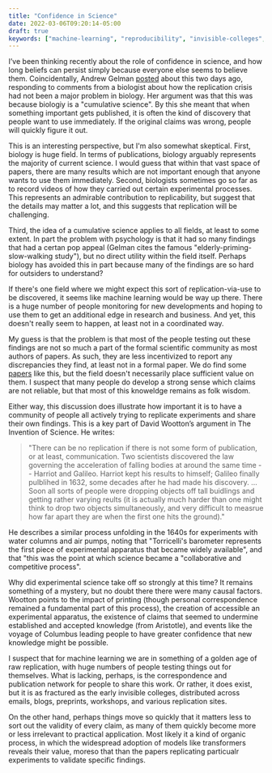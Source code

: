```yaml
---
title: "Confidence in Science"
date: 2022-03-06T09:20:14-05:00
draft: true
keywords: ["machine-learning", "reproducibility", "invisible-colleges", "science"]
---
```


I’ve been thinking recently about the role of confidence in science, and how long beliefs can persist simply because everyone else seems to believe them. Coincidentally, Andrew Gelman [posted](https://statmodeling.stat.columbia.edu/2022/03/04/biology-as-a-cumulative-science-and-the-relevance-of-this-idea-to-replication/) about this two days ago, responding to comments from a biologist about how the replication crisis had not been a major problem in biology. Her argument was that this was because biologiy is a "cumulative science". By this she meant that when something important gets published, it is often the kind of discovery that people want to use immediately. If the original claims was wrong, people will quickly figure it out.

This is an interesting perspective, but I'm also somewhat skeptical. First, biology is huge field. In terms of publications, biology arguably represents the majority of current science. I would guess that within that vast space of papers, there are many results which are not important enough that anyone wants to use them immediately. Second, biologists sometimes go so far as to record videos of how they carried out certain experimental processes. This represents an admirable contribution to replicability, but suggest that the details may matter a lot, and this suggests that replication will be challenging.

Third, the idea of a cumulative science applies to all fields, at least to some extent. In part the problem with psychology is that it had so many findings that had a certan pop appeal (Gelman cites the famous "elderly-priming-slow-walking study"), but no direct utility within the field itself. Perhaps biology has avoided this in part because many of the findings are so hard for outsiders to understand?

If there's one field where we might expect this sort of replication-via-use to be discovered, it seems like machine learning would be way up there. There is a huge number of people monitoring for new developments and hoping to use them to get an additional edge in research and business. And yet, this doesn't really seem to happen, at least not in a coordinated way.

My guess is that the problem is that most of the people testing out these findings are not so much a part of the formal scientific community as most authors of papers. As such, they are less incentivized to report any discrepancies they find, at least not in a formal paper. We do find some [papers](https://proceedings.neurips.cc/paper/2019/file/c429429bf1f2af051f2021dc92a8ebea-Paper.pdf) like this, but the field doesn't necessarily place sufficient value on them. I suspect that many people do develop a strong sense which claims are not reliable, but that most of this knoweldge remains as folk wisdom.

Either way, this discussion does illustrate how important it is to have a community of people all actively trying to replicate experiments and share their own findings. This is a key part of David Wootton’s argument in The Invention of Science. He writes:

> "There can be no replication if there is not some form of publication, or at least, communication. Two scientists discovered the law governing the acceleration of falling bodies at around the same time -- Harriot and Galileo. Harriot kept his results to himself; Galileo finally pulblihed in 1632, some decades after he had made his discovery. ... Soon all sorts of people were dropping objects off tall buidlings and getting rather varying reults (it is actually much harder than one might think to drop two objects simultaneously, and very difficult to measrue how far apart they are when the first one hits the ground)."

He describes a similar process unfolding in the 1640s for experiments with water columns and air pumps, noting that "Torricelli's barometer represents the first piece of experimental apparatus that became widely available", and that "this was the point at which science became a "collaborative and competitive process". 

Why did experimental science take off so strongly at this time? It remains something of a mystery, but no doubt there there were many causal factors. Wootton points to the impact of printing (though personal correspondence remained a fundamental part of this process), the creation of accessible an experimental apparatus, the existence of claims that seemed to undermine established and accepted knowledge (from Aristotle), and events like the voyage of Columbus leading people to have greater confidence that new knowledge might be possible. 

I suspect that for machine learning we are in something of a golden age of raw replication, with huge numbers of people testing things out for themselves. What is lacking, perhaps, is the correspondence and publication network for people to share this work. Or rather, it does exist, but it is as fractured as the early invisible colleges, distributed across emails, blogs, preprints, workshops, and various replication sites.

On the other hand, perhaps things move so quickly that it matters less to sort out the validity of every claim, as many of them quickly become more or less irrelevant to practical application. Most likely it a kind of organic process, in which the widespread adoption of models like transformers reveals their value, moreso that than the papers replicating particualr experiments to validate specific findings. 